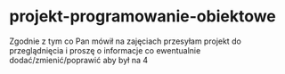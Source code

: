 # projekt-programowanie-obiektowe
Zgodnie z tym co Pan mówił na zajęciach przesyłam projekt do przeglądnięcia
i proszę o informacje co ewentualnie dodać/zmienić/poprawić aby był na 4
